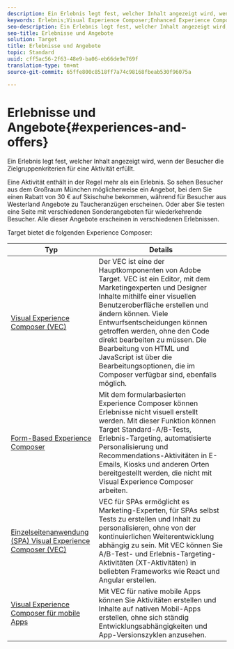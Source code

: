 ```yaml
---
description: Ein Erlebnis legt fest, welcher Inhalt angezeigt wird, wenn der Besucher die Zielgruppenkriterien für eine Aktivität erfüllt.
keywords: Erlebnis;Visual Experience Composer;Enhanced Experience Composer;Form Based Experience Composer;Form Composer;Visual Composer;Experience Composer;gemischte Inhalte;iFrame;iFrame-Busting;iFrame brechen;X-Frame-Options;X-Frame-Options;Cross Origin;Probleme mit Cross Origin;Authentifizierungs-Arbeitsablauf;IP-Blacklist;IP-Whitelist
seo-description: Ein Erlebnis legt fest, welcher Inhalt angezeigt wird, wenn der Besucher die Zielgruppenkriterien für eine Aktivität erfüllt.
seo-title: Erlebnisse und Angebote
solution: Target
title: Erlebnisse und Angebote
topic: Standard
uuid: cff5ac56-2f63-48e9-ba06-eb66de9e769f
translation-type: tm+mt
source-git-commit: 65ffe800c8518ff7a74c98168fbeab530f96075a

---
```



# Erlebnisse und Angebote{#experiences-and-offers}

Ein Erlebnis legt fest, welcher Inhalt angezeigt wird, wenn der Besucher die Zielgruppenkriterien für eine Aktivität erfüllt.

Eine Aktivität enthält in der Regel mehr als ein Erlebnis. So sehen Besucher aus dem Großraum München möglicherweise ein Angebot, bei dem Sie einen Rabatt von 30 € auf Skischuhe bekommen, während für Besucher aus Westerland Angebote zu Taucheranzügen erscheinen. Oder aber Sie testen eine Seite mit verschiedenen Sonderangeboten für wiederkehrende Besucher. Alle dieser Angebote erscheinen in verschiedenen Erlebnissen.

Target bietet die folgenden Experience Composer:

| Typ | Details |
| --- | --- |
| [Visual Experience Composer (VEC)](../c-experiences/c-visual-experience-composer/visual-experience-composer.md#concept_CF63320EB8924B2F9BDA3C72256DCE50) | Der VEC ist eine der Hauptkomponenten von Adobe Target. VEC ist ein Editor, mit dem Marketingexperten und Designer Inhalte mithilfe einer visuellen Benutzeroberfläche erstellen und ändern können. Viele Entwurfsentscheidungen können getroffen werden, ohne den Code direkt bearbeiten zu müssen. Die Bearbeitung von HTML und JavaScript ist über die Bearbeitungsoptionen, die im Composer verfügbar sind, ebenfalls möglich. |
| [Form-Based Experience Composer](../c-experiences/form-experience-composer.md#task_FAC842A6535045B68B4C1AD3E657E56E) | Mit dem formularbasierten Experience Composer können Erlebnisse nicht visuell erstellt werden. Mit dieser Funktion können Target Standard-A/B-Tests, Erlebnis-Targeting, automatisierte Personalisierung und Recommendations-Aktivitäten in E-Emails, Kiosks und anderen Orten bereitgestellt werden, die nicht mit Visual Experience Composer arbeiten. |
| [Einzelseitenanwendung (SPA) Visual Experience Composer (VEC)](/help/c-experiences/spa-visual-experience-composer.md) | VEC für SPAs ermöglicht es Marketing-Experten, für SPAs selbst Tests zu erstellen und Inhalt zu personalisieren, ohne von der kontinuierlichen Weiterentwicklung abhängig zu sein. Mit VEC können Sie A/B-Test- und Erlebnis-Targeting-Aktivitäten (XT-Aktivitäten) in beliebten Frameworks wie React und Angular erstellen. |
| [Visual Experience Composer für mobile Apps](/help/c-target-mobile-app/c-mobile-visual-experience-composer/mobile-visual-experience-composer.md) | Mit VEC für native mobile Apps können Sie Aktivitäten erstellen und Inhalte auf nativen Mobil-Apps erstellen, ohne sich ständig Entwicklungsabhängigkeiten und App-Versionszyklen anzusehen. |


